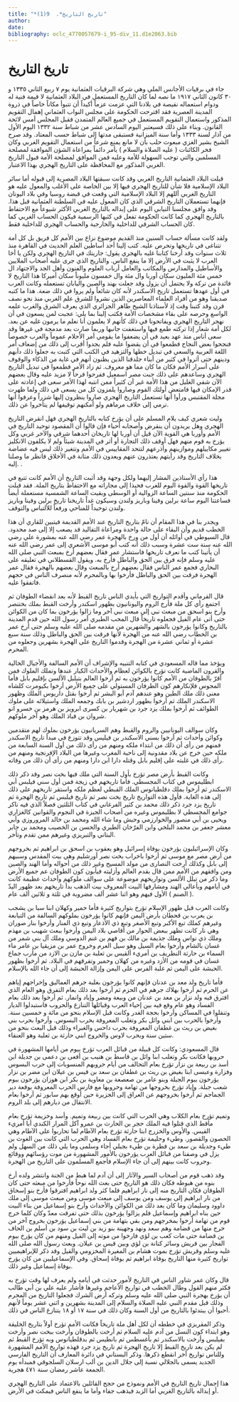 ```yaml
---
title: "*تاريخ التاريخ*.  9(1)"
author: 
date: 
bibliography: oclc_4770057679-i_95-div_11.d1e2063.bib
---
```


 

#  تاريخ التاريخ 


 جاء في برقيات الأجانس الملي وهي شركة البرقيات العثمانية يوم  ٧  ربيع الثاني  ١٣٣٥  و  ٣٠  كانون الثاني  ١٩١٧  ما نصه لما كان التاريخ المستعمل في البلاد العثمانية لا قيمة فنية له ودوام استعماله نقيصة في بلادنا التي عزمت عزماً أكيداً أن تتبوأ مكاناً خاصاً في ذروة المدينة العصرية فقد اقترحت الحكومة على مجلس النواب العثماني إهمال التقويم المذكور واستعمال التقويم المستعمل في جميع العالم المتمدن فقبل المجلس أمس لائحة القانون. وبناء على ذلك فسيعتبر اليوم السادس  عشر  من شباط سنة  ١٣٣٢  اليوم الأول من آذار لسنة  ١٣٣٣  وأما سنة الميزانية فستبقى مدتها إلى شباط حسب المعتاد. وقد صرح الشيخ بشير الغزي مبعوث حلب بأن لا مانع يمنع شرعاً من استعمال التقويم الغربي وكان فخر الكائنات ( عليه الصلاة والسلام ) يأمر دائماً بمراعاة الشؤن الموافقة لمصلحة المسلمين والتي توجب السهولة للأمة وعليه فمن الموافق لمصلحة الأمة قبول التاريخ الغربي المذكور مع المحافظة على التاريخ الهجري بهذا الاعتبار. 

 قبلت البلاد العثمانية التاريخ الغربي وقد كانت سبقتها البلاد المصرية إلى قبوله أما سائر البلاد الإسلامية فلا شأن للتاريخ الهجري فيها إلا بين الخاصة على الأغلب والمعول عليه هو التاريخ الغربي أللهم إلا البلاد الإسلامية التي وقعت في قبضة روسيا وفي بلاد اليونان فإنهما تستعملان التاريخ الشرقي الذي كان المعول عليه في السلطنة العثمانية قبل هذا. وقد وافق مجلسنا النيابي اليوم على إبداله بالتاريخ الغربي الأكثر شيوعاً مع الاحتفاظ بالتاريخ الهجري كما كانت الحكومة تفعل في كثبها الرسمية فيكون الحساب الغربي كما كان الحساب الشرقي للداخلية والخارجية والحساب الهجري للداخلية فقط. 

 ولقد كانت مسألة حساب السنين منذ القديم موضوع نزاع بين الأمم كل فريق بل كل أمة تتناغى في تاريخها وتحرص عليه. كتب إلينا  أحد  أساطين العلم الحديث في القاهرة منذ  ثلاث  سنوات وقد أرخنا كتابنا غليه بالهجري يقول: جاريتك في التاريخ الهجري ولكن يا أخا العرب لا يثبت في الأرض إلا ما ينفع الناس. والتاريخ الذي جرى عليه أصحاب الملايين والأساطيل والمدارس والمكاتب والعامل أرباب العلوم والفنون وأهل الجد والاجتهاد ال  خمس مئة  المليون سكان أوربا وال  مئة  وال  خمسون  مليوناً سكان أميركا هذا التاريخ لا فائدة من تركة ولا يحتمل أن يزول وقد جعلت بهند والصين واليابان تستعمله   وكانت العرب في أول عهدها تستعمل تاريخ الاسكندر لأنه كان شائعاً ولم يروا في ذلك ضعة. هذا ما كتبه صديقنا وهو من أفراد العلماء المعاصرين الذين نشروا للشرق علم الغربي منذ نحو نصف قرن وقد كتبنا وقت إذ لأستاذنا  الشيخ  طاهر  الجزائري  الذي يعرف الشرق والغرب علمه الواسع وحرصه على بقاء مشخصات الأمة فكتب إلينا بما يلي: عجبت لمن يسعون في أن نهجر التاريخ الهجري ويفاتحونا في ذلك كأنهم لا يعلمون أنا نعلم ما يرمون غليه عن بعد. لكل أمة شعار إذا تركته طمع فيها واستغفت جانبها وربما صارت بعد مدمجة في غيرها وقد سعى أناس منذ عهد بعيد في أن يضعفوا ما يقومي أمر الأحلام عموماً والعرب خصوصاً فنجحوا بعض النجاح فطمعوا في أن يقضوا عليه فلم يجدوا أقرب إلى ذلك من إضعاف أمر اللغة العربية والسعي في تبديل خطها والتزهيد في الكتب التي كتبت به جعلوا ذلك دأبهم ودينهم حتى أثروا في كثير من أبناء جلدقنا الذين يظنون أنهم في غاية من الذكاء والوقوف على أسرار الأمم فكان ما كان مما هو معروف. ثم زاد الأمر فطمعوا في تبديل التاريخ الهجري وساعدهم على ذلك جبت مصر اسمعيل ففرحوا فرحاً لا مزيد عليه وقال بعضهم الآن شفي الغليل من هذا الأمة غير أن كثيراً ممن انتبه لهذا الأمر سعى في إعادته على قدر الإمكان فيها فامتعض أولئك القوم وصاروا يلمزون كل من يسعى في ذلك ولما ظهرت مجلة المقتبس ورأوا أنها تستعمل التاريخ الهجري صاروا ينظرون إليها شزراً وعرفوا أنها ترمي إلى خلاف مرماهم ولو أمكنهم توقيفها لم يتأخروا عن ذلك. 

 وليت شعري كيف يلام المسلم على أن يؤرخ كتابه بالتاريخ الهجري فهل انقرض التاريخ الهجري وهل يريدون أن ينقرض وأصحابه أحياء فإن قالوا أن المقصود توحيد التاريخ في الأمم وأوربا هي القوية الآن قيل أن أوربا لها تاريخان أحدهما شرقي والآخر غربي وكل يؤرخ به قوم منهم فهل أوقف ذلك التجارة أو أثر في المدينة شيئاً ولم لا يكلفون الانكليز تغيير مكاييلهم وموازينهم وأذرعهم لتتحد المقاييس في الأمم وتتغير ذلك ليس فيه عضاضة بخلاف التاريخ وقد رأيتهم يعتذرون عنهم ويعدون ذلك متانة في الأخلاق فانظر ما وصلنا إليه. . 

 هذا رأي الأستاذين المشار إليهما ولكل وجهة وقد أثبت التاريخ أن الأمم كانت تتبع في   تاريخها القوة والقوة اليوم للغرب فحبذا إلى مجاراته مع الاحتفاظ بتاريخ الملة. فقد قبلت الحكومة منذ سنتين الساعة الزوالية أو الوسطى وبقيت الساعة الشمسية مستعملة أيضاً فساعتنا اليوم ساعة برلين وفينا وباريز ولندن وسيكون غداً تاريخنا تاريخ برلين وفينا وباريز ولندن توحيداً للمناحي ورفعاً للألتباس والتوقف. 

 ويجدر بنا في هذا المقام أن نامّ بتاريخ التاريخ عند الأمم القديمة فيتبين للقاري أن هذا الخطب قديم وأن البقاء على حالة واحدة ومراعاة التقاليد قد يصعب إلا إلى صد محدود. قال السيوطي في أوائله أن أول من ورخ بالهجرة عمر رضي الله عنه بمشورة علي رضي الله عنه سنة  ست  عشرة  وسبب ذلك أنه كتب أبو موسى الأشعري إلى عمر رضي الله عنه أن يأتينا كتب ما نعرف تاريخها فاستشار عمر فقال بعضهم أرخ بمبعث النبي صلى الله عليه وسلم فإنه فرق بين الحق والباطل فأرخ به. ويقول القسطلاني في تعليقه على البخاري فجمع عمر الناس فقال بعضهم أرخ بالمبعث وقال بعضهم بالهجرة فقال عمر الهجرة فرقت بين الحق والباطل فأرخوا بها وبالمحرم لأنه منصرف الناس في حجهم فاتفقوا عليه. 

 قال القرماني وأقدم التواريخ التي بأيدي الناس تاريخ القبط لأنه بعد انقضاء الطوفان ثم اجتمع رأي كل ملة فأرخ الروم واليونانيون بظهور اسكندر وأرخت القبط بملك بختنصر وأرخ بنو اسحق من مبعث نبي إلى مبعث نبي آخر وما زالوا يؤرخون بما كان من الكوائن حتى أتى عام الفيل فجعلوه تاريخاً قال المحب الطبري أمر رسول الله حين قدم المدينة بالتاريخ وكانوا يؤرخون بالشهر والشهرين من مقدمه صلى الله عليه وسلم حتى أرخ عمر بن الخطاب رضي الله عنه من الهجرة لأنها فرقت بين الحق والباطل وذلك سنة  سبع  عشرة  أو  ثماني  عشرة  من الهجرة وقدموا التاريخ على الهجرة بشهرين وجعلوه من المحرم. 

 ويؤخذ مما قاله المسعودي في كتابه التنبيه والإشراف أن الأمم السالفة والأجيال الخالية والقرون الماضية كانت تؤرخ بالكوائن لعظام والأحداث الكبار عندها وتملك الملوك فمن أقرّ بالطوفان من الأمم كانوا يؤرخون به ثم أرخوا العالم بتبلبل الألسن بإقليم بابل فأما المجوس فلإنكارهم كون الطرفان المستولي على جميع الأرض أرخوا بكيومرت كلشاه   معنى ذلك ملك الطين وهو عندهم آدم أبو البشر ثم أرخوا بقتل داريوس الملك وظهور الاسكندر الملك ثم أرخوا بظهور اردشير بن بابك وجمعه الملك واستيلائه على ملوك الطوائف ثم أرخوا بملك يزد جرد بن شهريار بن كسرى ابرويز بن هرمز بن خسرو انو شروان بن قباذ الملك وهو آخر ملوكهم. 

 وكان سوالف اليونانيين والروم والقبط وهم السريانيون يؤرخون بملوك لهم متقدمين وكوائن وأحداث ثم أرخوا بسني الاسكندر بن فيليس وقد تتوزع في مبدأ تاريخ الاسكندر فمنهم من رأى أن ذلك من ابتداء ملكه ومنهم من رأى ذلك من أول السنة السابعة من ملكه حين خرج عن بلاد مقدونية إلى ناحية المغرب وغيرها من البلاد الإفرنجية ومنهم من رأى ذلك في غلبته على إقليم بابل وقتله دارا ابن دارا ومنهم من رأى أن ذلك من وفاته. 

 وكانت القبط بأرض مصر تؤرخ بأول السنة التي ملك فيها بخت نصر وقد ذكر ذلك ابطليموس في كتاب المجسطي. فأما تاريخهم في زيجة فمن أول سني فيلبس أبي الاسكندر ثم أرخوا بملك دقلطيانوس الملك القبطي لعظم ملكه واستقر تاريخهم على ذلك إلى هذه الغاية. فأول هذه التواريخ تاريخ بخت نصر ثم تاريخ فيلبس ثم تاريخ الهجرة ثم تاريخ يزد جرد ذكر ذلك محمد بن كثير الفرغاني في كتاب الثلثين فصلاً الذي فيه ناكر جوامع المجسطي لا بطليموس وغيره من أصحاب الجيزة في النجوم والقوانين كالغزاري ويحيى بن أبي منصور والخوارزمي وحبش وما شاء الله ومحمد بن خالد المروروزي وأبي معشر جعفر بن محمد البلخي وابن الفرّخان الطبري والحسن بن الخصيب ومحمد بن جابر البتاني والتبريزي وغيرهم ممن تقدم وتأخر. 

 وكان الإسرائيليون يؤرخون بوفاة إسرائيل وهو يعقوب بن اسحق بن ابراهيم ثم بخروجهم من أرض مصر مع موسى ثم أرخوا باخراب بخت نصر أورشليم وهي بيت المقدس وسبيهم إلى بابل وكذلك أرخت النصارى من مولد المسيح وغير ذلك من أحواله وأما الهند والصين ومن وافقهم من الأمم ممن قال بقدم العالم وأزليته فيأبون كون الطوفان عم جميع الأرض وما ذكر من تبلل الألسن وتواريخهم موضوعة على سوالف ملوكهم وأحداث عظيمة كانت في أيامهم وبأعالي الهند ومشارفها البيت المعروف بيت الذهب بدأ تاريخهم بعد ظهور اليدّ ( الصنم ) الأول فيهم وهو  اثنا  عشر  ألف  مضروبة في  ثلثة  و  ثلاثين  ألف   عام. 

 وكانت العرب قبل ظهور الإسلام تؤرخ بتواريخ كثيرة فأما حمير وكهلان ابنا سبا بن يشجب بن يعرب بن قحطان بأرض اليمن فإنهم كانوا يؤرخون بملوكهم السالفة من التبابعة وغيرهم كملك تبع الأكبر وتبع الأصغر وتبع ذي الأذعار وتبع ذي المنار وأرخوا بنار صوران وهي نار كانت تظهر ببعض الحوار من أقاصي بلاد اليمن وأرخوا ببعث شهيب بن مهذم وملك ذي نواس وملك جذيمة بن مالك بن فهم بن غنم الدوسي وملك آل بني شمر من غسان بالشام وأرخوا بعام السيل وهو سيل العرم وخروج عمر بن مزيقيا بن عامر ماء السماء بن حارثة النطريف بن أمريء ألقيس بن ثعلبة بن مازن بن الازد من مأرب جماع غسان في قومه من الأزد وغيره من كهلان وحمير وتفرقهم في البلاد. ثم أرخوا بظهور الحبشة على اليمن ثم غلبة الفرس على اليمن وإزالة الحبشة إلى أن جاء الله بالإسلام. 

 فأما تاريخ ولد معد بن عدنان فإنهم كانوا يؤرخون بغلبة جرهم العماليق وإخراجهم إياهم عن الحرم ثم أرخوا بهلاك جرهم في الحزم ثم أرخوا بعد ذلك بعام التفرق وهو العام الذي افترق فيه ولد نزار بن معد بن عدنان من وبيعة ومضر وإياد وانمار. ثم أرخوا بعد ذلك بعام الفساد وهو عام وقع فيه بين إحياء العرب وقبائلها التنازع والحروب فاستبدلوا الديار وتنقلوا في المساكن وأرخوا بحجة الغدر وكانت قبل الإسلام بنحو من  مائة  و  خمسين  سنة. وأرخوا بالحرب بين ابني وائل بكر وتغلب المعروفة بحرب البسوس. وأرخوا بحرب بني بغيض بن ريث بن غطفان المعروفة بحرب داحس والغبراء وذلك قبل البعث بنحو من  ستين  سنة وبحرب لاوس والخروج ابني حارثة بن ثعلبة وهو العنقاء. 

 قال المسعودي: وكانت كل قبيلة من قبائل العرب تؤرخ بيوم من أيامها المشهورة في حروبها فكانت بكر وتغلب ابنا وائل بن قاسط بن هنيب بن أفعى بن دعمى بن جديلة ابن أسد بن ربيعة بن نزار تؤرخ بعام التحالف من أيام حروبهم المنسوبات إلى حرب البسوس وفزارة وعبسى ابنا بغيض بن ريث بن غطفان بن سعد بن قيس بن عيلان ابن مضر بن نزار يؤرخون بيوم الجبلة وبنو عامر بن صعصعة بن معاوية بن بكر ابن هوزان يؤرخون بيوم شعب جبلة. وإياد تؤرخ بخروجها من تهامة وحروبها مع فارس الحرب المعروفة بوقعة دير الجماجم ثم أرخوا بخروجهم عن العراق إلى الجزيرة حين أوقع بهم   سابور ثم أرخوا بعام الانتقال من ديارهم إلى بلد الروم. 

 وتميم تؤرخ بعام الكلاب وهي الحرب التي كانت بين ربيعة وتميم. وأسد وخزيمة تؤرخ بعام مأقط الذي قتلوا فيه الملك حجر بن الحارث بن عمرو آكل المرار الكندي أبا أمريء القيس. والأوس والخزرج ابنا حارثة تؤرخ بعام الآطام لما تحاربوا على الآطام وهي الحصون والقصور. وطيء وحليمة تؤرخ بعام الفساد وهي الحرب التي كانت بين الغوث بن طيء وجديلة بن سعد بن فطرة بن طيء بجبلي أجاء وسلمى وما يلي ذلك من السهل ولم يزل في وصفنا من قبائل العرب يؤرخون بالأمور المشهورة من موت رؤسائهم ووقائع وحروب كانت بينهم إلى أن جاء الإسلام فأجمع المسلمون على التاريخ من الهجرة. 

 وقد ذهب قوم من أصحاب السير والآثار إلى أن آدم لما هبط من الجنة وانتشر ولده أرخ بنوه من هبوطه فكان ذلك هو التاريخ حتى بعث الله نوحاً فأرخوا من مبعثه حتى كان الطوفان فكان التاريخ منه إلى نار ابراهيم فلما كثر ولد ابراهيم افترقوا فأرخ بنو إسحاق من نار ابراهيم إلى يوسف ومن يوسف إلى مبعث موسى ومن مبعث موسى إلى ملك داوود وسليمان وما كان بعد ذلك من الكوائن والأحداث وأرخ بنو إسماعيل من بناء البيت حين بناه ابراهيم وإسماعيل فلم يزالوا يؤرخون بذلك حتى تفرقت معدّ وكان كلما خرج قوم من تهامة أرخوا بمخرجهم ومن بقي بتهامة من بني إسماعيل يؤرخون بخروج آخر من خرج منها من قضامة وهم سعد ونهد وجهينة بنو زيد بن ليث بن سود بن أسلم بن الحاف بن قضامة حتى مات كعب بن لؤي فارخوا من موته إلى الفيل ومنهم من كان يؤرخ بيوم الفجار بين قريش وسائر كنانة بن لؤي وبين قيس بن عيلان. وبعث رسول الله صلى الله عليه وسلم وقريش تؤرخ بموت هشام بن المغيرة المخزومي والفيل وقد ذكر للإبراهيميين تواريخ كثيرة منها التاريخ بوفاة ابراهيم ثم بوفاة إسحاق. وفي الإسماعيليين من كان يؤرخ بوفاة إسماعيل وغير ذلك. 

 قال وكان عمر شاور الناس في التاريخ لأمور حدثت في أيامه ولم يعرف لها وقت تؤرخ به فكثر منهم القول وطال الخطب في تواريخ الأعاجم وغيرها فأشار عليه علي بن أبي طالب أن يؤرخ بهجرة النبي صلى الله عليه وسلم وتركه أرض الشرك فجعلوا التاريخ من المحرم وذلك قبل مقدم النبي عليه الصلاة والسلام إلى المدينة بشهرين و  اثني  عشر  يوماً   لأنهم أحبوا أن يبتدئوا بالتاريخ من أول السنة وكان ذلك في سنة  ١٧  أو  ١٨  يتنازع الناس في ذلك. 

 وذكر المقريزي في خططه أن لكل أهل ملة تاريخاً فكانت الأمم تؤرخ أولاً بتاريخ الخليقة وهو ابتداء كون النسل من آدم عليه السلام ثم أرخت بالطوفان وأرخت ببخت نصر وأرخت بفيلبس وأرخت بالاسكندر ثم بأغسطس ثم بانطيس ثم بدقلطيانوس وبه تؤرخ القبط ثم لم يكن بعد تاريخ القبط إلا تاريخ الهجرة ثم تاريخ يزد جرد فهذه تواريخ الأمم المشهورة وللناس تواريخ آخر انقطع ذكرها. وذكر البستاني في دائرة المعارف أن التاريخ الفارسي الجديد يسمى بالجلالي نسبة إلى جلال الدين بن ألب ارسلان السلجوقي فمبدأه يوم الجمعة عاشر رمضان سنة  ٤٧١  هجرية. 

 هذا إجمال تاريخ التاريخ في الأمم ونموذج من حجج القائلين بالاعتماد على التاريخ الهجري أو إبداله بالتاريخ الغربي أما الزبد فيذهب جفاء وأما ما ينفع الناس فيمكث في الأرض. 
